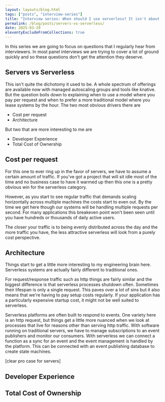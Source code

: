 ```yaml
---
layout: layouts/blog.html
tags: ["posts", "interview-series"]
title: "Interview series: When should I use serverless? It isn't about cost."
permalink: /blog/posts/servers-vs-serverless/
date: 2025-03-29
eleventyExcludeFromCollections: true
---
```


In this series we are going to focus on questions that I regularly hear from interviewers. In most panel interviews we are trying to cover a lot of ground quickly and so these questions don't get the attention they deserve.

## Servers vs Serverless

This isn't quite the dichotomy it used to be. A whole spectrum of offerings are available now with managed autoscaling groups and tools like knative. But the question boils down to explaining when to use a model where you pay per request and when to prefer a more traditional model where you lease systems by the hour. The two most obvious drivers there are 

* Cost per request
* Architecture

But two that are more interesting to me are

* Developer Experience
* Total Cost of Ownership

## Cost per request

For this one to ever ring up in the favor of servers, we have to assume a certain amount of traffic. If you've got a project that will sit idle most of the time and no business case to have it warmed up then this one is a pretty obvious win for the serverless category.

However, as you start to see regular traffic that demands scaling horizontally across multiple machines the costs start to even out. By the time we get here though our systems will be handling multiple requests per second. For many applications this breakeven point won't been seen until you have hundreds or thousands of daily active users. 

The closer your traffic is to being evenly distributed across the day and the more traffic you have, the less attractive serverless will look from a purely cost perspective.

## Architecture

Things start to get a little more interesting to my engineering brain here. Serverless systems are actually fairly different to traditional ones.

For request/response traffic such as http things are fairly similar and the biggest difference is that serverless processes shutdown often. Sometimes their lifespan is only a single request. This paves over a lot of sins but it also means that we're having to pay setup costs regularly. If your application has a particularly expensive startup cost, it might not be well suited to serverless.

Serverless platforms are often built to respond to events. One variety here is an http request, but things get a little more nuanced when we look at processes that live for reasons other than serving http traffic. With software running on traditional servers, we have to manage subscriptions to an event publishers and monitor our consumers. With serverless we can connect a function as a sync for an event and the event management is handled by the platform. This can be connected with an event publishing database to create state machines.

[clear pro case for servers]

## Developer Experience



## Total Cost of Ownership
